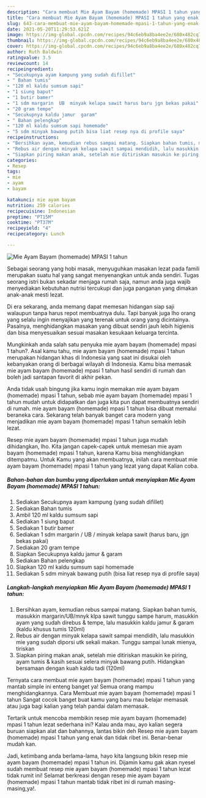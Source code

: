 ```yaml
---
description: "Cara membuat Mie Ayam Bayam (homemade) MPASI 1 tahun yang enak Untuk Jualan"
title: "Cara membuat Mie Ayam Bayam (homemade) MPASI 1 tahun yang enak Untuk Jualan"
slug: 643-cara-membuat-mie-ayam-bayam-homemade-mpasi-1-tahun-yang-enak-untuk-jualan
date: 2021-05-20T11:29:53.621Z
image: https://img-global.cpcdn.com/recipes/94c6eb9a8ba4ee2e/680x482cq70/mie-ayam-bayam-homemade-mpasi-1-tahun-foto-resep-utama.jpg
thumbnail: https://img-global.cpcdn.com/recipes/94c6eb9a8ba4ee2e/680x482cq70/mie-ayam-bayam-homemade-mpasi-1-tahun-foto-resep-utama.jpg
cover: https://img-global.cpcdn.com/recipes/94c6eb9a8ba4ee2e/680x482cq70/mie-ayam-bayam-homemade-mpasi-1-tahun-foto-resep-utama.jpg
author: Ruth Baldwin
ratingvalue: 3.5
reviewcount: 14
recipeingredient:
- "Secukupnya ayam kampung yang sudah difillet"
- " Bahan tumis"
- "120 ml kaldu sumsum sapi"
- "1 siung baput"
- "1 butir bamer"
- "1 sdm margarin  UB  minyak kelapa sawit harus baru jgn bekas pakai"
- "20 gram tempe"
- "Secukupnya kaldu jamur  garam"
- " Bahan pelengkap"
- "120 ml kaldu sumsum sapi homemade"
- "5 sdm minyak bawang putih bisa liat resep nya di profile saya"
recipeinstructions:
- "Bersihkan ayam, kemudian rebus sampai matang. Siapkan bahan tumis, masukkin margarin/UB/mnyk klpa sawit tunggu sampe harum, masukkin ayam yang sudah direbus &amp; tempe, lalu masukkin kaldu jamur &amp; garam (kaldu khusus tumis 120ml)"
- "Rebus air dengan minyak kelapa sawit sampai mendidih, lalu masukkin mie yang sudah diporsi utk sekali makan. Tunggu sampai lunak mienya, tiriskan"
- "Siapkan piring makan anak, setelah mie ditiriskan masukin ke piring, ayam tumis &amp; kasih sesuai selera minyak bawang putih. Hidangkan bersamaan dengan kuah kaldu tadi (120ml)"
categories:
- Resep
tags:
- mie
- ayam
- bayam

katakunci: mie ayam bayam 
nutrition: 259 calories
recipecuisine: Indonesian
preptime: "PT15M"
cooktime: "PT37M"
recipeyield: "4"
recipecategory: Lunch

---
```



![Mie Ayam Bayam (homemade) MPASI 1 tahun](https://img-global.cpcdn.com/recipes/94c6eb9a8ba4ee2e/680x482cq70/mie-ayam-bayam-homemade-mpasi-1-tahun-foto-resep-utama.jpg)

Sebagai seorang yang hobi masak, menyuguhkan masakan lezat pada famili merupakan suatu hal yang sangat menyenangkan untuk anda sendiri. Tugas seorang istri bukan sekadar menjaga rumah saja, namun anda juga wajib menyediakan kebutuhan nutrisi tercukupi dan juga panganan yang dimakan anak-anak mesti lezat.

Di era  sekarang, anda memang dapat memesan hidangan siap saji walaupun tanpa harus repot membuatnya dulu. Tapi banyak juga lho orang yang selalu ingin menyajikan yang terenak untuk orang yang dicintainya. Pasalnya, menghidangkan masakan yang dibuat sendiri jauh lebih higienis dan bisa menyesuaikan sesuai masakan kesukaan keluarga tercinta. 



Mungkinkah anda salah satu penyuka mie ayam bayam (homemade) mpasi 1 tahun?. Asal kamu tahu, mie ayam bayam (homemade) mpasi 1 tahun merupakan hidangan khas di Indonesia yang saat ini disukai oleh kebanyakan orang di berbagai wilayah di Indonesia. Kamu bisa memasak mie ayam bayam (homemade) mpasi 1 tahun hasil sendiri di rumah dan boleh jadi santapan favorit di akhir pekan.

Anda tidak usah bingung jika kamu ingin memakan mie ayam bayam (homemade) mpasi 1 tahun, sebab mie ayam bayam (homemade) mpasi 1 tahun mudah untuk didapatkan dan juga kita pun dapat membuatnya sendiri di rumah. mie ayam bayam (homemade) mpasi 1 tahun bisa dibuat memalui beraneka cara. Sekarang telah banyak banget cara modern yang menjadikan mie ayam bayam (homemade) mpasi 1 tahun semakin lebih lezat.

Resep mie ayam bayam (homemade) mpasi 1 tahun juga mudah dihidangkan, lho. Kita jangan capek-capek untuk memesan mie ayam bayam (homemade) mpasi 1 tahun, karena Kamu bisa menghidangkan ditempatmu. Untuk Kamu yang akan membuatnya, inilah cara membuat mie ayam bayam (homemade) mpasi 1 tahun yang lezat yang dapat Kalian coba.

<!--inarticleads1-->

##### Bahan-bahan dan bumbu yang diperlukan untuk menyiapkan Mie Ayam Bayam (homemade) MPASI 1 tahun:

1. Sediakan Secukupnya ayam kampung (yang sudah difillet)
1. Sediakan  Bahan tumis
1. Ambil 120 ml kaldu sumsum sapi
1. Sediakan 1 siung baput
1. Sediakan 1 butir bamer
1. Sediakan 1 sdm margarin / UB / minyak kelapa sawit (harus baru, jgn bekas pakai)
1. Sediakan 20 gram tempe
1. Siapkan Secukupnya kaldu jamur &amp; garam
1. Sediakan  Bahan pelengkap
1. Siapkan 120 ml kaldu sumsum sapi homemade
1. Sediakan 5 sdm minyak bawang putih (bisa liat resep nya di profile saya)




<!--inarticleads2-->

##### Langkah-langkah menyiapkan Mie Ayam Bayam (homemade) MPASI 1 tahun:

1. Bersihkan ayam, kemudian rebus sampai matang. Siapkan bahan tumis, masukkin margarin/UB/mnyk klpa sawit tunggu sampe harum, masukkin ayam yang sudah direbus &amp; tempe, lalu masukkin kaldu jamur &amp; garam (kaldu khusus tumis 120ml)
1. Rebus air dengan minyak kelapa sawit sampai mendidih, lalu masukkin mie yang sudah diporsi utk sekali makan. Tunggu sampai lunak mienya, tiriskan
1. Siapkan piring makan anak, setelah mie ditiriskan masukin ke piring, ayam tumis &amp; kasih sesuai selera minyak bawang putih. Hidangkan bersamaan dengan kuah kaldu tadi (120ml)




Ternyata cara membuat mie ayam bayam (homemade) mpasi 1 tahun yang mantab simple ini enteng banget ya! Semua orang mampu menghidangkannya. Cara Membuat mie ayam bayam (homemade) mpasi 1 tahun Sangat cocok banget buat kamu yang baru mau belajar memasak atau juga bagi kalian yang telah pandai dalam memasak.

Tertarik untuk mencoba membikin resep mie ayam bayam (homemade) mpasi 1 tahun lezat sederhana ini? Kalau anda mau, ayo kalian segera buruan siapkan alat dan bahannya, lantas bikin deh Resep mie ayam bayam (homemade) mpasi 1 tahun yang enak dan tidak ribet ini. Benar-benar mudah kan. 

Jadi, ketimbang anda berlama-lama, hayo kita langsung bikin resep mie ayam bayam (homemade) mpasi 1 tahun ini. Dijamin kamu gak akan nyesel sudah membuat resep mie ayam bayam (homemade) mpasi 1 tahun lezat tidak rumit ini! Selamat berkreasi dengan resep mie ayam bayam (homemade) mpasi 1 tahun mantab tidak ribet ini di rumah masing-masing,ya!.

